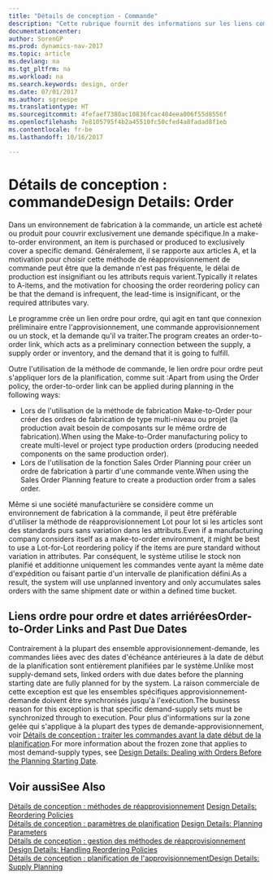 ```yaml
---
title: "Détails de conception - Commande"
description: "Cette rubrique fournit des informations sur les liens commande-à-commande dans un environnement de fabrication à la commande."
documentationcenter: 
author: SorenGP
ms.prod: dynamics-nav-2017
ms.topic: article
ms.devlang: na
ms.tgt_pltfrm: na
ms.workload: na
ms.search.keywords: design, order
ms.date: 07/01/2017
ms.author: sgroespe
ms.translationtype: HT
ms.sourcegitcommit: 4fefaef7380ac10836fcac404eea006f55d8556f
ms.openlocfilehash: 7e8105795f4b2a45510fc50cfed4a8fadad8f1eb
ms.contentlocale: fr-be
ms.lasthandoff: 10/16/2017

---
```

# <a name="design-details-order"></a><span data-ttu-id="1aa66-103">Détails de conception : commande</span><span class="sxs-lookup"><span data-stu-id="1aa66-103">Design Details: Order</span></span>
<span data-ttu-id="1aa66-104">Dans un environnement de fabrication à la commande, un article est acheté ou produit pour couvrir exclusivement une demande spécifique.</span><span class="sxs-lookup"><span data-stu-id="1aa66-104">In a make-to-order environment, an item is purchased or produced to exclusively cover a specific demand.</span></span> <span data-ttu-id="1aa66-105">Généralement, il se rapporte aux articles A, et la motivation pour choisir cette méthode de réapprovisionnement de commande peut être que la demande n'est pas fréquente, le délai de production est insignifiant ou les attributs requis varient.</span><span class="sxs-lookup"><span data-stu-id="1aa66-105">Typically it relates to A-items, and the motivation for choosing the order reordering policy can be that the demand is infrequent, the lead-time is insignificant, or the required attributes vary.</span></span>  
  
<span data-ttu-id="1aa66-106">Le programme crée un lien ordre pour ordre, qui agit en tant que connexion préliminaire entre l'approvisionnement, une commande approvisionnement ou un stock, et la demande qu'il va traiter.</span><span class="sxs-lookup"><span data-stu-id="1aa66-106">The program creates an order-to-order link, which acts as a preliminary connection between the supply, a supply order or inventory, and the demand that it is going to fulfill.</span></span>  
  
<span data-ttu-id="1aa66-107">Outre l'utilisation de la méthode de commande, le lien ordre pour ordre peut s'appliquer lors de la planification, comme suit :</span><span class="sxs-lookup"><span data-stu-id="1aa66-107">Apart from using the Order policy, the order-to-order link can be applied during planning in the following ways:</span></span>  
  
* <span data-ttu-id="1aa66-108">Lors de l'utilisation de la méthode de fabrication Make-to-Order pour créer des ordres de fabrication de type multi-niveau ou projet (la production avait besoin de composants sur le même ordre de fabrication).</span><span class="sxs-lookup"><span data-stu-id="1aa66-108">When using the Make-to-Order manufacturing policy to create multi-level or project type production orders (producing needed components on the same production order).</span></span>  
* <span data-ttu-id="1aa66-109">Lors de l'utilisation de la fonction Sales Order Planning pour créer un ordre de fabrication à partir d'une commande vente.</span><span class="sxs-lookup"><span data-stu-id="1aa66-109">When using the Sales Order Planning feature to create a production order from a sales order.</span></span>  
  
<span data-ttu-id="1aa66-110">Même si une société manufacturière se considère comme un environnement de fabrication à la commande, il peut être préférable d'utiliser la méthode de réapprovisionnement Lot pour lot si les articles sont des standards purs sans variation dans les attributs.</span><span class="sxs-lookup"><span data-stu-id="1aa66-110">Even if a manufacturing company considers itself as a make-to-order environment, it might be best to use a Lot-for-Lot reordering policy if the items are pure standard without variation in attributes.</span></span> <span data-ttu-id="1aa66-111">Par conséquent, le système utilise le stock non planifié et additionne uniquement les commandes vente ayant la même date d'expédition ou faisant partie d'un intervalle de planification défini.</span><span class="sxs-lookup"><span data-stu-id="1aa66-111">As a result, the system will use unplanned inventory and only accumulates sales orders with the same shipment date or within a defined time bucket.</span></span>  
  
## <a name="order-to-order-links-and-past-due-dates"></a><span data-ttu-id="1aa66-112">Liens ordre pour ordre et dates arriérées</span><span class="sxs-lookup"><span data-stu-id="1aa66-112">Order-to-Order Links and Past Due Dates</span></span>  
<span data-ttu-id="1aa66-113">Contrairement à la plupart des ensemble approvisionnement-demande, les commandes liées avec des dates d'échéance antérieures à la date de début de la planification sont entièrement planifiées par le système.</span><span class="sxs-lookup"><span data-stu-id="1aa66-113">Unlike most supply-demand sets, linked orders with due dates before the planning starting date are fully planned for by the system.</span></span> <span data-ttu-id="1aa66-114">La raison commerciale de cette exception est que les ensembles spécifiques approvisionnement-demande doivent être synchronisés jusqu'à l'exécution.</span><span class="sxs-lookup"><span data-stu-id="1aa66-114">The business reason for this exception is that specific demand-supply sets must be synchronized through to execution.</span></span> <span data-ttu-id="1aa66-115">Pour plus d'informations sur la zone gelée qui s'applique à la plupart des types de demande-approvisionnement, voir [Détails de conception : traiter les commandes avant la date début de la planification](design-details-dealing-with-orders-before-the-planning-starting-date.md).</span><span class="sxs-lookup"><span data-stu-id="1aa66-115">For more information about the frozen zone that applies to most demand-supply types, see [Design Details: Dealing with Orders Before the Planning Starting Date](design-details-dealing-with-orders-before-the-planning-starting-date.md).</span></span>  
  
## <a name="see-also"></a><span data-ttu-id="1aa66-116">Voir aussi</span><span class="sxs-lookup"><span data-stu-id="1aa66-116">See Also</span></span>  
<span data-ttu-id="1aa66-117">[Détails de conception : méthodes de réapprovisionnement](design-details-reordering-policies.md) </span><span class="sxs-lookup"><span data-stu-id="1aa66-117">[Design Details: Reordering Policies](design-details-reordering-policies.md) </span></span>  
<span data-ttu-id="1aa66-118">[Détails de conception : paramètres de planification](design-details-planning-parameters.md) </span><span class="sxs-lookup"><span data-stu-id="1aa66-118">[Design Details: Planning Parameters](design-details-planning-parameters.md) </span></span>  
<span data-ttu-id="1aa66-119">[Détails de conception : gestion des méthodes de réapprovisionnement](design-details-handling-reordering-policies.md) </span><span class="sxs-lookup"><span data-stu-id="1aa66-119">[Design Details: Handling Reordering Policies](design-details-handling-reordering-policies.md) </span></span>  
[<span data-ttu-id="1aa66-120">Détails de conception : planification de l'approvisionnement</span><span class="sxs-lookup"><span data-stu-id="1aa66-120">Design Details: Supply Planning</span></span>](design-details-supply-planning.md)
